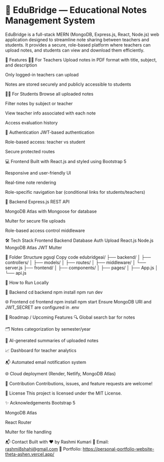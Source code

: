 # 📘 EduBridge — Educational Notes Management System
EduBridge is a full-stack MERN (MongoDB, Express.js, React, Node.js) web application designed to streamline note sharing between teachers and students. It provides a secure, role-based platform where teachers can upload notes, and students can view and download them efficiently.

🚀 Features
👩‍🏫 For Teachers
Upload notes in PDF format with title, subject, and description

Only logged-in teachers can upload

Notes are stored securely and publicly accessible to students



👨‍🎓 For Students
Browse all uploaded notes

Filter notes by subject or teacher

View teacher info associated with each note

Access evaluation history

🔐 Authentication
JWT-based authentication

Role-based access: teacher vs student

Secure protected routes

💻 Frontend
Built with React.js and styled using Bootstrap 5

Responsive and user-friendly UI

Real-time note rendering

Role-specific navigation bar (conditional links for students/teachers)

🧰 Backend
Express.js REST API

MongoDB Atlas with Mongoose for database

Multer for secure file uploads

Role-based access control middleware

🛠️ Tech Stack
Frontend	Backend	Database	Auth	Upload
React.js	Node.js	MongoDB Atlas	JWT	Multer

📂 Folder Structure
pgsql
Copy code
edubridgeai/
├── backend/
│   ├── controllers/
│   ├── models/
│   ├── routes/
│   ├── middleware/
│   └── server.js
├── frontend/
│   ├── components/
│   ├── pages/
│   ├── App.js
│   └── api.js

🧪 How to Run Locally

🧬 Backend
cd backend
npm install
npm run dev

🌐 Frontend
cd frontend
npm install
npm start
Ensure MongoDB URI and JWT_SECRET are configured in .env

🧭 Roadmap / Upcoming Features
🔍 Global search bar for notes

🗂️ Notes categorization by semester/year

🧠 AI-generated summaries of uploaded notes

📈 Dashboard for teacher analytics

📬 Automated email notification system

🌐 Cloud deployment (Render, Netlify, MongoDB Atlas)

🤝 Contribution
Contributions, issues, and feature requests are welcome!

📜 License
This project is licensed under the MIT License.

✨ Acknowledgements
Bootstrap 5

MongoDB Atlas

React Router

Multer for file handling

📬 Contact
Built with ❤️ by Rashmi Kumari
📧 Email: rashmi8shahi@gmail.com
💼 Portfolio: https://personal-portfolio-website-theta-ashen.vercel.app/
